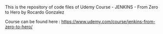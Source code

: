 This is the repository of code files of Udemy Course - JENKINS - From Zero to Hero by Rocardo Gonzalez

Course can be found here : https://www.udemy.com/course/jenkins-from-zero-to-hero/
